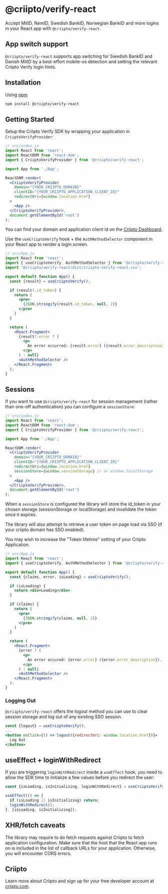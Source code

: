 # @criipto/verify-react

Accept MitID, NemID, Swedish BankID, Norwegian BankID and more logins in your React app with `@criipto/verify-react`.

## App switch support

`@criipto/verify-react` supports app switching for Swedish BankID and Danish MitID by a best-effort mobile-os detection and setting the relevant Criipto Verify login hints.

## Installation

Using [npm](https://npmjs.org/)

```sh
npm install @criipto/verify-react
```

## Getting Started

Setup the Criipto Verify SDK by wrapping your application in `CriiptoVerifyProvider`:

```jsx
// src/index.js
import React from 'react';
import ReactDOM from 'react-dom';
import { CriiptoVerifyProvider } from '@criipto/verify-react';

import App from './App';

ReactDOM.render(
  <CriiptoVerifyProvider
    domain="{YOUR_CRIIPTO_DOMAIN}"
    clientID="{YOUR_CRIIPTO_APPLICATION_CLIENT_ID}"
    redirectUri={window.location.href}
  >
    <App />
  </CriiptoVerifyProvider>,
  document.getElementById('root')
);
```

You can find your domain and application client id on the [Criipto Dashboard](https://dashboard.criipto.com/).

Use the `useCriiptoVerify` hook + the `AuthMethodSelector` component in your React app to render a login screen.

```jsx
// src/App.js
import React from 'react';
import { useCriiptoVerify, AuthMethodSelector } from '@criipto/verify-react';
import '@criipto/verify-react/dist/criipto-verify-react.css';

export default function App() {
  const {result} = useCriiptoVerify();

  if (result?.id_token) {
    return (
      <pre>
        {JSON.stringify(result.id_token, null, 2)}
      </pre>
    )
  }

  return (
    <React.Fragment>
      {result?.error ? (
        <p>
          An error occurred: {result.error} ({result.error_description}). Please try again.
        </p>
      ) : null}
      <AuthMethodSelector />
    </React.Fragment>
  );
}
```

## Sessions

If you want to use `@criipto/verify-react` for session management (rather than one-off authentication) you can configure a `sessionStore`:

```jsx
// src/index.js
import React from 'react';
import ReactDOM from 'react-dom';
import { CriiptoVerifyProvider } from '@criipto/verify-react';

import App from './App';

ReactDOM.render(
  <CriiptoVerifyProvider
    domain="{YOUR_CRIIPTO_DOMAIN}"
    clientID="{YOUR_CRIIPTO_APPLICATION_CLIENT_ID}"
    redirectUri={window.location.href}
    sessionStore={window.sessionStorage} // or window.localStorage
  >
    <App />
  </CriiptoVerifyProvider>,
  document.getElementById('root')
);
```

When a `sessionStore` is configured the library will store the id_token in your chosen storage (sessionStorage or localStorage) and invalidate the token once it expires.

The library will also attempt to retrieve a user token on page load via SSO (if your criipto domain has SSO enabled).

You may wish to increase the "Token lifetime" setting of your Criipto Application.

```jsx
// src/App.js
import React from 'react';
import { useCriiptoVerify, AuthMethodSelector } from '@criipto/verify-react';

export default function App() {
  const {claims, error, isLoading} = useCriiptoVerify();

  if (isLoading) {
    return <div>Loading</div>
  }

  if (claims) {
    return (
      <pre>
        {JSON.stringify(claims, null, 2)}
      </pre>
    )
  }

  return (
    <React.Fragment>
      {error ? (
        <p>
          An error occured: {error.error} ({error.error_description}). Please try again:
        </p>
      ) : null}
      <AuthMethodSelector />
    </React.Fragment>
  );
}
```

### Logging Out

`@criipto/verify-react` offers the logout method you can use to clear session storage and log out of any existing SSO session.

```jsx
const {logout} = useCriiptoVerify();
...
<button onClick={() => logout({redirectUri: window.location.href})}>
  Log Out
</button>
```

## useEffect + loginWithRedirect

If you are triggering `loginWithRedirect` inside a `useEffect` hook, you need to allow the SDK time to initialize a few values before you redirect the user:

```jsx
const {isLoading, isInitializing, loginWithRedirect} = useCriiptoVerify();

useEffect(() => {
  if (isLoading || isInitializing) return;
  loginWithRedirect();
}, [isLoading, isInitializing]);
```

## XHR/fetch caveats

The library may require to do fetch requests against Criipto to fetch application configuration. Make sure that the host that the React app runs on is included in the list of callback URLs for your application. Otherwise, you will encounter CORS errors.

## Criipto

Learn more about Criipto and sign up for your free developer account at [criipto.com](https://www.criipto.com).
